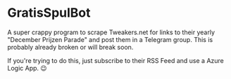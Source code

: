 # GratisSpulBot

A super crappy program to scrape Tweakers.net for links to their yearly "December Prijzen Parade" and post them in a Telegram group.
This is probably already broken or will break soon.

If you're trying to do this, just subscribe to their RSS Feed and use a Azure Logic App. 😉
